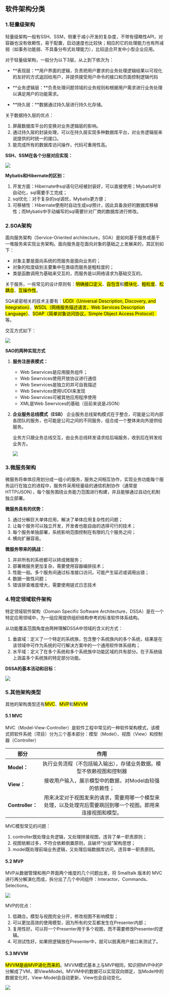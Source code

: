 ## 软件架构分类

### 1.轻量级架构
轻量级架构一般有SSH、SSM，侧重于减小开发的复杂度，不带有侵略性API，对容器也没有依赖性，易于配置，启动速度也比较快；相应的它的处理能力也有所减弱（如事务功能弱、不具备分布式处理能力），比较适合开发中小型企业应用。

对于轻量级架构，一般分为以下3层，从上到下依次为：
* **表现层：**用户界面的逻辑，负责把用户要求的业务处理逻辑结果以可视化的友好的方式返回给用户，并提供接受用户命令的接口和页面控制逻辑代码

* **业务逻辑层：**负责处理问题领域的业务规则和根据用户需求进行业务处理以满足用户的功能需求。
* **持久层：**数据通过持久层进行持久化存储。

关于数据持久层的优点：
1. 屏蔽数据库平台的变换对业务逻辑层的影响。
2. 通过持久层的封装处理，可以在持久层实现多种数据库平台，对业务逻辑层来说提供的时统一的接口。
3. 能完成所有的数据库访问操作，代码可重用性高。

**SSH、SSM在各个分层对应实现：**

<img src="/assets/imgs/architect/framework/轻量级架构分层实现.png">

**Mybatis和Hibernate的区别：**
1. 开发方面：Hibernate中sql语句已经被封装好，可以直接使用；Mybatis时半自动化，sql需要手工完成；
2. sql优化：对于复杂的sql调优，Mybatis更方便；
3. 可移植性：Hibernate使用时自动生成sql预计，因此具备良好的数据库移植性；而Mybatis中手动编写的sql需要针对厂商的数据库进行修改。

### 2.SOA架构
面向服务架构（Service-Oriented architecture，SOA）是如何基于服务或基于一堆服务来实现业务架构。面向服务是在面向对象的基础之上发展来的，其区别如下：
* 对象主要是面向系统的而服务是面向业务的；
* 对象的粒度级别主要集中在类级而服务是粗粒度的；
* 类是函数调用为基础来交互的，而服务是以网络请求为基础交互的。

关于服务，一些常见的设计原则有：<mark>明确接口定义</mark>、<mark>自包含</mark>和<mark>模块化</mark>、<mark>粗粒度</mark>、<mark>松耦合</mark>、<mark>互操作性</mark>。

SQA紧密相关的技术主要有：<mark>UDDI（Universal Description, Discovery, and Integration）</mark>、<mark>WSDL（网络服务描述语言，Web Services Description Language）</mark>、<mark>SOAP（简单对象访问协议，Simple Object Access Protocol）</mark>等。

交互方式如下：

<img src="/assets/imgs/architect/framework/SOA交互.png">

**SAO的两种实现方式**
1. **服务注册表模式：**
    * Web Sewrvices是应用服务组件；
    * Web Sewrvices使用开放协议进行通信
    * Web Sewrvices是独立的并可自我描述
    * Web Sewrvices使用UDDI来发现
    * Web Sewrvices可被其他应用程序使用
    * XML是Web Sewrvices的基础（目前来说是JSON）
2. **企业服务总线模式（ESB）**
    企业服务总线架构模式在于整合，可能是公司内部各团队的服务，也可能是公司之间的不同服务，组合成一个整体来向外提供给服务。

    业务方只跟业务总线交互，由业务总线转发请求给后端服务，收到后在转发给业务方。

    <img src="/assets/imgs/architect/framework/ESB.png">


### 3.微服务架构
微服务将单体应用划分成一组小的服务，服务之间相互协作，实现业务功能每个服务运行在独立的进程中，服务件采用轻量级的通信机制协作（通常是HTTP/JSON），每个服务围绕业务能力范围进行构建，并且能够通过自动化机制独立部署。

**微服务具有的优势：**
1. 通过分解巨大单体应用，解决了单体应用复杂性的问题；
2. 让每个服务可以独立开发，开发者也能自由的选择可行的技术；
3. 每个服务单独部署，系统影响范围控制在有限的几个服务之间；
4. 横向扩展容易。

**微服务带来的挑战：**
1. 并非所有的系统都可以转成微服务；
2. 部署微服务更加复杂，需要使用容器编排技术；
3. 性能一般。多个服务间通过标准接口访问，可能产生延迟或调用出错；
4. 数据一致性问题；
5. 错误排查难度增大，需要使用链式日志技术

### 4.特定领域软件架构
特定领域软件架构（Domain Specific Software Architecture，DSSA）是在一个特定应用领域中，为一组应用提供组织结构参考的标准软件体系结构。

从功能覆盖范围角度由两种理解DSSA中领域的含义的方式：
1. 垂直域：定义了一个特定的系统族，包含整个系统族内的多个系统，结果是在该领域中可作为系统的可行解决方案中的一个通用软件体系结构；
2. 水平域：定义了在多个系统和多个系统族中功能区域的共有部分。在子系统级上涵盖多个系统族的特定部分功能。

**DSSA的基本活动和目标：**

<img src="/assets/imgs/architect/framework/DSSA基本活动.png">

### 5.其他架构类型

其他的架构类型还有<mark>MVC</mark>、<mark>MVP</mark>和<mark>MVVM</mark>

#### 5.1 MVC
MVC（Model-View-Controller）是软件工程中常见的一种软件架构模式，该模式把软件系统（项目）分为三个基本部分：模型（Model）、视图（View）和控制器（Controller）

|部分|作用|
|-|:-:|
**Model：**|执行业务流程（不包括输入输出），存储业务数据。模型不依赖视图和控制器
**View：**|接收用户输入，展示模型中的数据，对Model由较强的依赖性；
**Controller：**|用来决定对于视图发来的请求，需要用哪一个模型来处理，以及处理完后需要跳回到哪一个视图。即用来连接视图和模型。

MVC模型常见的问题：
1. controller既处理业务逻辑，又处理拼接视图，违背了单一职责原则；
2. 视图依赖过多，不符合依赖倒置原则，且破坏“分层”架构思想；
3. model既处理前端业务逻辑，又处理后端数据库访问，违背单一职责原则。

#### 5.2 MVP
MVP从数据管理和用户界面两个维度的几个问题出发，将 Smalltalk 版本的 MVC 进行再分解演化而成，拆分出了几个中间组件：Interactor、Commands、Selections。

<img src="/assets/imgs/architect/framework/MVP.png">

MVP的优点：
1. 低耦合。模型与视图完全分开，修改视图不影响模型；
2. 可以更加高效的使用模型，因为所有的交互都发生在Presenter内部；
3. 复用性好。可以将一个Presenter用于多个视图，而不需要修改Presenter的逻辑。
4. 可测试性好。如果把逻辑放在Presenter中，就可以脱离用户接口来测试了。

#### 5.3 MVVM
<mark>MVVM是由MVP进化而来的</mark>。MVVM模式基本上与MVP相同，知识把MVP中的P分解成了VM，即ViewModel。MVVM中的数据可以实现双向绑定，当Model中的数据变化时，View-Model会自动更新，View也会自动变化。

<img src="/assets/imgs/architect/framework/MVVM.png">

